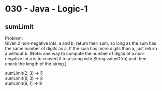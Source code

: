 030 - Java - Logic-1
====================

sumLimit
----------

Problem:  
Given 2 non-negative ints, a and b, return their sum, so long as the sum has the same number of digits as a. If the sum has more digits than a, just return a without b. (Note: one way to compute the number of digits of a non-negative int n is to convert it to a string with String.valueOf(n) and then check the length of the string.) 
>
sumLimit(2, 3) → 5  
sumLimit(8, 3) → 8  
sumLimit(8, 1) → 9  